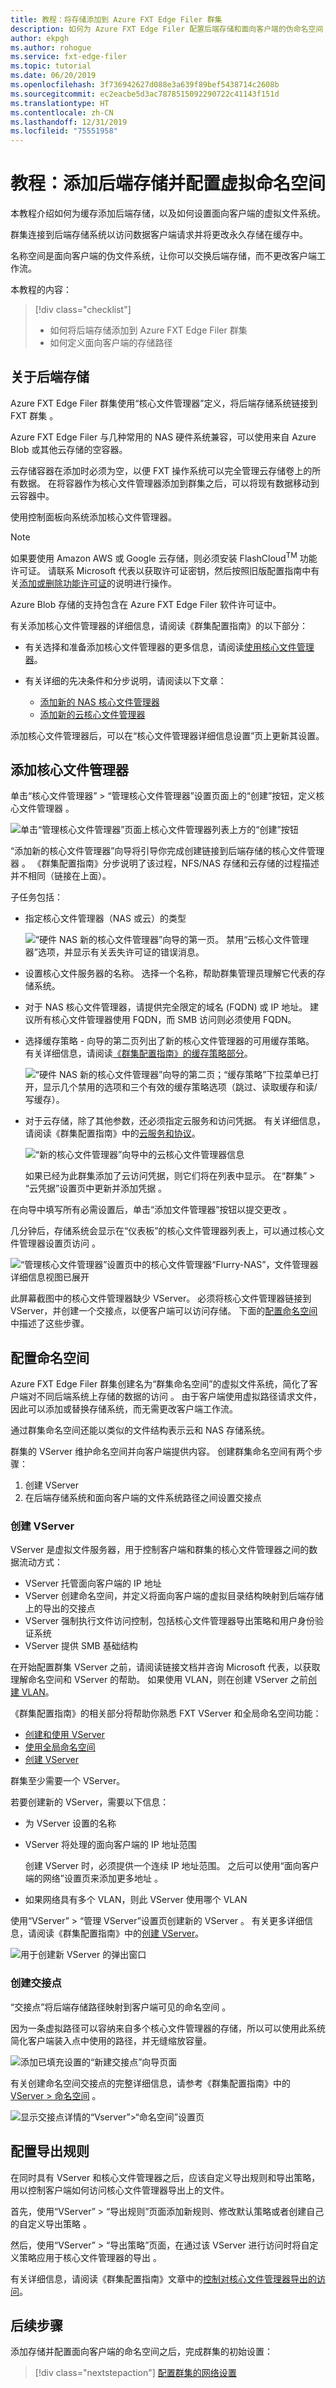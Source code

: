 ```yaml
---
title: 教程：将存储添加到 Azure FXT Edge Filer 群集
description: 如何为 Azure FXT Edge Filer 配置后端存储和面向客户端的伪命名空间
author: ekpgh
ms.author: rohogue
ms.service: fxt-edge-filer
ms.topic: tutorial
ms.date: 06/20/2019
ms.openlocfilehash: 3f736942627d088e3a639f89bef5438714c2608b
ms.sourcegitcommit: ec2eacbe5d3ac7878515092290722c41143f151d
ms.translationtype: HT
ms.contentlocale: zh-CN
ms.lasthandoff: 12/31/2019
ms.locfileid: "75551958"
---
```

# <a name="tutorial-add-back-end-storage-and-configure-the-virtual-namespace"></a>教程：添加后端存储并配置虚拟命名空间 

本教程介绍如何为缓存添加后端存储，以及如何设置面向客户端的虚拟文件系统。 

群集连接到后端存储系统以访问数据客户端请求并将更改永久存储在缓存中。 

名称空间是面向客户端的伪文件系统，让你可以交换后端存储，而不更改客户端工作流。 

本教程的内容： 

> [!div class="checklist"]
> * 如何将后端存储添加到 Azure FXT Edge Filer 群集 
> * 如何定义面向客户端的存储路径

## <a name="about-back-end-storage"></a>关于后端存储

Azure FXT Edge Filer 群集使用“核心文件管理器”定义，将后端存储系统链接到 FXT 群集  。

Azure FXT Edge Filer 与几种常用的 NAS 硬件系统兼容，可以使用来自 Azure Blob 或其他云存储的空容器。 

云存储容器在添加时必须为空，以便 FXT 操作系统可以完全管理云存储卷上的所有数据。 在将容器作为核心文件管理器添加到群集之后，可以将现有数据移动到云容器中。

使用控制面板向系统添加核心文件管理器。

> [!NOTE]
> 
> 如果要使用 Amazon AWS 或 Google 云存储，则必须安装 FlashCloud<sup>TM</sup> 功能许可证。 请联系 Microsoft 代表以获取许可证密钥，然后按照旧版配置指南中有关[添加或删除功能许可证](https://azure.github.io/Avere/legacy/ops_guide/4_7/html/install_licenses.html#install-licenses)的说明进行操作。
> 
> Azure Blob 存储的支持包含在 Azure FXT Edge Filer 软件许可证中。 

有关添加核心文件管理器的详细信息，请阅读《群集配置指南》的以下部分：

* 有关选择和准备添加核心文件管理器的更多信息，请阅读[使用核心文件管理器](https://azure.github.io/Avere/legacy/ops_guide/4_7/html/core_filer_overview.html#core-filer-overview)。
* 有关详细的先决条件和分步说明，请阅读以下文章：

  * [添加新的 NAS 核心文件管理器](https://azure.github.io/Avere/legacy/ops_guide/4_7/html/new_core_filer_nas.html#create-core-filer-nas)
  * [添加新的云核心文件管理器](https://azure.github.io/Avere/legacy/ops_guide/4_7/html/new_core_filer_cloud.html#create-core-filer-cloud)

添加核心文件管理器后，可以在“核心文件管理器详细信息设置”页上更新其设置。

## <a name="add-a-core-filer"></a>添加核心文件管理器

单击“核心文件管理器” > “管理核心文件管理器”设置页面上的“创建”按钮，定义核心文件管理器    。

![单击“管理核心文件管理器”页面上核心文件管理器列表上方的“创建”按钮](media/fxt-cluster-config/create-core-filer-button.png)

“添加新的核心文件管理器”向导将引导你完成创建链接到后端存储的核心文件管理器  。 《群集配置指南》分步说明了该过程，NFS/NAS 存储和云存储的过程描述并不相同（链接在上面）。 

子任务包括：

* 指定核心文件管理器（NAS 或云）的类型

  ![“硬件 NAS 新的核心文件管理器”向导的第一页。 禁用“云核心文件管理器”选项，并显示有关丢失许可证的错误消息。](media/fxt-cluster-config/new-nas-1.png)

* 设置核心文件服务器的名称。 选择一个名称，帮助群集管理员理解它代表的存储系统。

* 对于 NAS 核心文件管理器，请提供完全限定的域名 (FQDN) 或 IP 地址。 建议所有核心文件管理器使用 FQDN，而 SMB 访问则必须使用 FQDN。

* 选择缓存策略 - 向导的第二页列出了新的核心文件管理器的可用缓存策略。 有关详细信息，请阅读[《群集配置指南》的缓存策略部分](https://azure.github.io/Avere/legacy/ops_guide/4_7/html/gui_manage_cache_policies.html)。 

  ![“硬件 NAS 新的核心文件管理器”向导的第二页；“缓存策略”下拉菜单已打开，显示几个禁用的选项和三个有效的缓存策略选项（跳过、读取缓存和读/写缓存）。](media/fxt-cluster-config/new-nas-choose-cache-policy.png)

* 对于云存储，除了其他参数，还必须指定云服务和访问凭据。 有关详细信息，请阅读《群集配置指南》中的[云服务和协议](https://azure.github.io/Avere/legacy/ops_guide/4_7/html/new_core_filer_cloud.html#cloud-service-and-protocol)。

  ![“新的核心文件管理器”向导中的云核心文件管理器信息](media/fxt-cluster-config/new-core-filer-cloud3.png) 
  
  如果已经为此群集添加了云访问凭据，则它们将在列表中显示。 在“群集” > “云凭据”设置页中更新并添加凭据   。 

在向导中填写所有必需设置后，单击“添加文件管理器”按钮以提交更改  。

几分钟后，存储系统会显示在“仪表板”的核心文件管理器列表上，可以通过核心文件管理器设置页访问  。

![“管理核心文件管理器”设置页中的核心文件管理器“Flurry-NAS”，文件管理器详细信息视图已展开](media/fxt-cluster-config/core-filer-in-manage-page.png)

此屏幕截图中的核心文件管理器缺少 VServer。 必须将核心文件管理器链接到 VServer，并创建一个交接点，以便客户端可以访问存储。 下面的[配置命名空间](#configure-the-namespace)中描述了这些步骤。

## <a name="configure-the-namespace"></a>配置命名空间

Azure FXT Edge Filer 群集创建名为“群集命名空间”的虚拟文件系统，简化了客户端对不同后端系统上存储的数据的访问  。 由于客户端使用虚拟路径请求文件，因此可以添加或替换存储系统，而无需更改客户端工作流。 

通过群集命名空间还能以类似的文件结构表示云和 NAS 存储系统。 

群集的 VServer 维护命名空间并向客户端提供内容。 创建群集命名空间有两个步骤： 

1. 创建 VServer 
1. 在后端存储系统和面向客户端的文件系统路径之间设置交接点 

### <a name="create-a-vserver"></a>创建 VServer

VServer 是虚拟文件服务器，用于控制客户端和群集的核心文件管理器之间的数据流动方式：

* VServer 托管面向客户端的 IP 地址
* VServer 创建命名空间，并定义将面向客户端的虚拟目录结构映射到后端存储上的导出的交接点
* VServer 强制执行文件访问控制，包括核心文件管理器导出策略和用户身份验证系统
* VServer 提供 SMB 基础结构

在开始配置群集 VServer 之前，请阅读链接文档并咨询 Microsoft 代表，以获取理解命名空间和 VServer 的帮助。 如果使用 VLAN，则在创建 VServer 之前[创建 VLAN](fxt-configure-network.md#adjust-network-settings)。 

《群集配置指南》的相关部分将帮助你熟悉 FXT VServer 和全局命名空间功能：

* [创建和使用 VServer](https://azure.github.io/Avere/legacy/ops_guide/4_7/html/settings_overview.html#creating-and-working-with-vservers)
* [使用全局命名空间](https://azure.github.io/Avere/legacy/ops_guide/4_7/html/gns_overview.html)
* [创建 VServer](https://azure.github.io/Avere/legacy/ops_guide/4_7/html/gui_vserver_manage.html#creating-a-vserver)

群集至少需要一个 VServer。 

若要创建新的 VServer，需要以下信息：

* 为 VServer 设置的名称

* VServer 将处理的面向客户端的 IP 地址范围

  创建 VServer 时，必须提供一个连续 IP 地址范围。 之后可以使用“面向客户端的网络”设置页来添加更多地址  。

* 如果网络具有多个 VLAN，则此 VServer 使用哪个 VLAN

使用“VServer” > “管理 VServer”设置页创建新的 VServer   。 有关更多详细信息，请阅读《群集配置指南》中的[创建 VServer](https://azure.github.io/Avere/legacy/ops_guide/4_7/html/gui_vserver_manage.html#creating-a-vserver)。 

![用于创建新 VServer 的弹出窗口](media/fxt-cluster-config/new-vserver.png)

### <a name="create-a-junction"></a>创建交接点

“交接点”将后端存储路径映射到客户端可见的命名空间  。

因为一条虚拟路径可以容纳来自多个核心文件管理器的存储，所以可以使用此系统简化客户端装入点中使用的路径，并无缝缩放容量。

![添加已填充设置的“新建交接点”向导页面](media/fxt-cluster-config/add-junction-full.png)

有关创建命名空间交接点的完整详细信息，请参考《群集配置指南》中的 [VServer > 命名空间](https://azure.github.io/Avere/legacy/ops_guide/4_7/html/gui_namespace.html)   。

![显示交接点详情的“Vserver”>“命名空间”设置页](media/fxt-cluster-config/namespace-populated.png)

## <a name="configure-export-rules"></a>配置导出规则

在同时具有 VServer 和核心文件管理器之后，应该自定义导出规则和导出策略，用以控制客户端如何访问核心文件管理器导出上的文件。

首先，使用“VServer” > “导出规则”页面添加新规则、修改默认策略或者创建自己的自定义导出策略   。

然后，使用“VServer” > “导出策略”页面，在通过该 VServer 进行访问时将自定义策略应用于核心文件管理器的导出   。

有关详细信息，请阅读《群集配置指南》文章中的[控制对核心文件管理器导出的访问](https://azure.github.io/Avere/legacy/ops_guide/4_7/html/export_rules_overview.html)。


## <a name="next-steps"></a>后续步骤

添加存储并配置面向客户端的命名空间之后，完成群集的初始设置： 

> [!div class="nextstepaction"]
> [配置群集的网络设置](fxt-configure-network.md)
